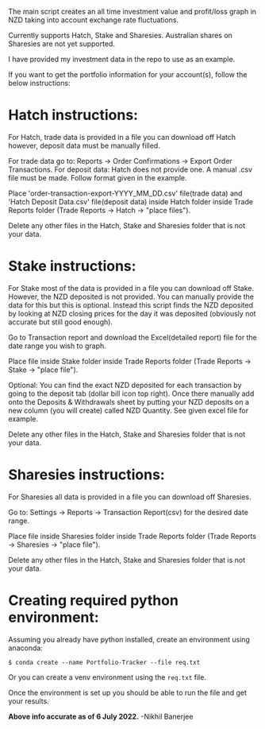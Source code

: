 The main script creates an all time investment value and profit/loss graph in NZD taking into account exchange rate fluctuations. 

Currently supports Hatch, Stake and Sharesies. Australian shares on Sharesies are not yet supported.

I have provided my investment data in the repo to use as an example.

If you want to get the portfolio information for your account(s), follow the below instructions:

# Hatch instructions:
For Hatch, trade data is provided in a file you can download off Hatch however, deposit data must be manually filled.

For trade data go to: Reports -> Order Confirmations -> Export Order Transactions.
For deposit data: Hatch does not provide one. A manual .csv file must be made. Follow format given in the example.

Place 'order-transaction-export-YYYY_MM_DD.csv' file(trade data) and 'Hatch Deposit Data.csv' file(deposit data) inside Hatch folder inside Trade Reports folder (Trade Reports -> Hatch -> "place files").

Delete any other files in the Hatch, Stake and Sharesies folder that is not your data.

# Stake instructions:
For Stake most of the data is provided in a file you can download off Stake. However, the NZD deposited is not provided. You can manually provide the data for this but this is optional. Instead this script finds the NZD deposited by looking at NZD closing prices for the day it was deposited (obviously not accurate but still good enough).

Go to Transaction report and download the Excel(detailed report) file for the date range you wish to graph.

Place file inside Stake folder inside Trade Reports folder (Trade Reports -> Stake -> "place file").

Optional: You can find the exact NZD deposited for each transaction by going to the deposit tab (dollar bill icon top right). Once there manually add onto the Deposits & Withdrawals sheet by putting your NZD deposits on a new column (you will create) called NZD Quantity. See given excel file for example. 

Delete any other files in the Hatch, Stake and Sharesies folder that is not your data.

# Sharesies instructions:
For Sharesies all data is provided in a file you can download off Sharesies.

Go to: Settings -> Reports -> Transaction Report(csv) for the desired date range.

Place file inside Sharesies folder inside Trade Reports folder (Trade Reports -> Sharesies -> "place file").

Delete any other files in the Hatch, Stake and Sharesies folder that is not your data.

# Creating required python environment:
Assuming you already have python installed, create an environment using anaconda:

```console
$ conda create --name Portfolio-Tracker --file req.txt
```

Or you can create a venv environment using the `req.txt` file.

Once the environment is set up you should be able to run the file and get your results.



**Above info accurate as of 6 July 2022.**
-Nikhil Banerjee
